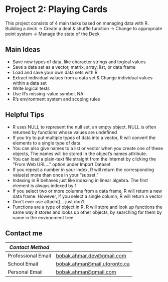 # Project 2: Playing Cards
This project consists of 4 main tasks based on managing data with R. 
  Building a deck -> Create a deal & shuffle function -> Change to appropriate point system -> Manage the state of the Deck 

## Main Ideas
 - Save new types of data, like character strings and logical values
 - Save a data set as a vector, matrix, array, list, or data frame
 - Load and save your own data sets with R
 - Extract individual values from a data set & Change individual values within a data set
 - Write logical tests
 - Use R’s missing-value symbol, NA
 - R’s environment system and scoping rules

## Helpful Tips
 - R uses NULL to represent the null set, an empty object. NULL is often returned by functions whose values are undefined
 - If you try to put multiple types of data into a vector, R will convert the elements to a single type of data.
 - You can also give names to a list or vector when you create one of these objects, The names will be stored in the object’s names attribute.
 - You can load a plain-text file straight from the Internet by clicking the “From Web URL…” option under Import Dataset
 - If you repeat a number in your index, R will return the corresponding value(s) more than once in your “subset.”
 - Indexing in R behaves just like indexing in linear algebra. The first element is always indexed by 1
 - If you select two or more columns from a data frame, R will return a new data frame. However, if you select a single column, R will return a vector
 - Don't ever use attach()... just don't
 - Functions are a type of object in R. R will store and look up functions the same way it stores and looks up other objects, by searching for them by name in the environment tree
 
## Contact me
| *Contact Method*   |                              |
|--------------------|------------------------------|
| Professional Email | bobak.ahmar.dev@gmail.com    |
| School Email       | bobak.ahmar@mail.utoronto.ca |
| Personal Email     | bobak.ahmar@gmail.com        | 
  
